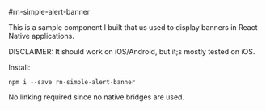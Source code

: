 #rn-simple-alert-banner

This is a sample component I built that us used to display banners in React Native applications.

DISCLAIMER: It should work on iOS/Android, but it;s mostly tested on iOS.

Install:

```npm i --save rn-simple-alert-banner```

No linking required since no native bridges are used.
